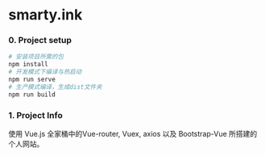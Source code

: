 # smarty.ink

### 0. Project setup
```sh
# 安装项目所需的包
npm install
# 开发模式下编译与热启动
npm run serve
# 生产模式编译，生成dist文件夹
npm run build
```

### 1. Project Info
使用 Vue.js 全家桶中的Vue-router, Vuex, axios 以及 Bootstrap-Vue 所搭建的个人网站。